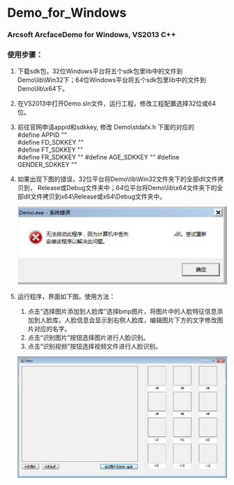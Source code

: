 # Demo_for_Windows
### Arcsoft ArcfaceDemo for Windows, VS2013 C++

### 使用步骤：
1.	下载sdk包，32位Windows平台将五个sdk包里lib中的文件到 Demo\lib\Win32下；64位Windows平台将五个sdk包里lib中的文件到 Demo\lib\x64下。
2.	在VS2013中打开Demo.sln文件，运行工程，修改工程配置选择32位或64位。
3.	前往官网申请appid和sdkkey, 修改 Demo\stdafx.h 下面的对应的  
	#define APPID ""  
	#define FD_SDKKEY ""  
	#define FT_SDKKEY ""  
	#define FR_SDKKEY "" 
	#define AGE_SDKKEY ""
	#define GENDER_SDKKEY ""
4.	如果出现下图的错误，32位平台将Demo\lib\Win32文件夹下的全部dll文件拷贝到， Release或Debug文件夹中；64位平台将Demo\lib\x64文件夹下的全部dll文件拷贝到x64\Release或x64\Debug文件夹中。
	
    ![](https://github.com/ArcJonSnow/source/raw/master/1.png)  
5.	运行程序，界面如下图。使用方法：
	1.	点击“选择图片添加到人脸库”选择bmp图片，将图片中的人脸特征信息添加到人脸库，人脸信息会显示到右侧人脸库，编辑图片下方的文字修改图片对应的名字。
	2.	点击“识别图片”按钮选择图片进行人脸识别。
	3.	点击“识别视频”按钮选择视频文件进行人脸识别。

 	![](https://github.com/ArcJonSnow/source/raw/master/2.png) 
